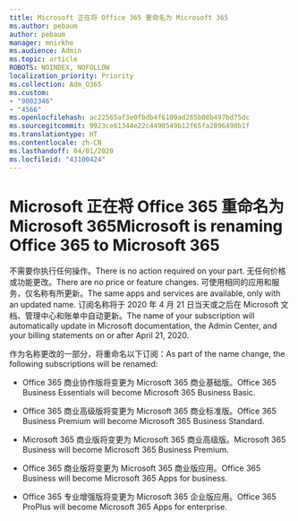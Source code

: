 ```yaml
---
title: Microsoft 正在将 Office 365 重命名为 Microsoft 365
ms.author: pebaum
author: pebaum
manager: mnirkhe
ms.audience: Admin
ms.topic: article
ROBOTS: NOINDEX, NOFOLLOW
localization_priority: Priority
ms.collection: Adm_O365
ms.custom:
- "9002346"
- "4566"
ms.openlocfilehash: ac22565af3e0fbdb4f6109ad265b08b497bd75dc
ms.sourcegitcommit: 9923ce61344e22c4490549b12f65fa2896490b1f
ms.translationtype: HT
ms.contentlocale: zh-CN
ms.lasthandoff: 04/01/2020
ms.locfileid: "43100424"
---
```

# <a name="microsoft-is-renaming-office-365-to-microsoft-365"></a><span data-ttu-id="23575-102">Microsoft 正在将 Office 365 重命名为 Microsoft 365</span><span class="sxs-lookup"><span data-stu-id="23575-102">Microsoft is renaming Office 365 to Microsoft 365</span></span>

<span data-ttu-id="23575-103">不需要你执行任何操作。</span><span class="sxs-lookup"><span data-stu-id="23575-103">There is no action required on your part.</span></span> <span data-ttu-id="23575-104">无任何价格或功能更改。</span><span class="sxs-lookup"><span data-stu-id="23575-104">There are no price or feature changes.</span></span> <span data-ttu-id="23575-105">可使用相同的应用和服务，仅名称有所更新。</span><span class="sxs-lookup"><span data-stu-id="23575-105">The same apps and services are available, only with an updated name.</span></span> <span data-ttu-id="23575-106">订阅名称将于 2020 年 4 月 21 日当天或之后在 Microsoft 文档、管理中心和账单中自动更新。</span><span class="sxs-lookup"><span data-stu-id="23575-106">The name of your subscription will automatically update in Microsoft documentation, the Admin Center, and your billing statements on or after April 21, 2020.</span></span>

<span data-ttu-id="23575-107">作为名称更改的一部分，将重命名以下订阅：</span><span class="sxs-lookup"><span data-stu-id="23575-107">As part of the name change, the following subscriptions will be renamed:</span></span>

- <span data-ttu-id="23575-108">Office 365 商业协作版将变更为 Microsoft 365 商业基础版。</span><span class="sxs-lookup"><span data-stu-id="23575-108">Office 365 Business Essentials will become Microsoft 365 Business Basic.</span></span>

- <span data-ttu-id="23575-109">Office 365 商业高级版将变更为 Microsoft 365 商业标准版。</span><span class="sxs-lookup"><span data-stu-id="23575-109">Office 365 Business Premium will become Microsoft 365 Business Standard.</span></span>

- <span data-ttu-id="23575-110">Microsoft 365 商业版将变更为 Microsoft 365 商业高级版。</span><span class="sxs-lookup"><span data-stu-id="23575-110">Microsoft 365 Business will become Microsoft 365 Business Premium.</span></span>

- <span data-ttu-id="23575-111">Office 365 商业版将变更为 Microsoft 365 商业版应用。</span><span class="sxs-lookup"><span data-stu-id="23575-111">Office 365 Business will become Microsoft 365 Apps for business.</span></span>

- <span data-ttu-id="23575-112">Office 365 专业增强版将变更为 Microsoft 365 企业版应用。</span><span class="sxs-lookup"><span data-stu-id="23575-112">Office 365 ProPlus will become Microsoft 365 Apps for enterprise.</span></span>
